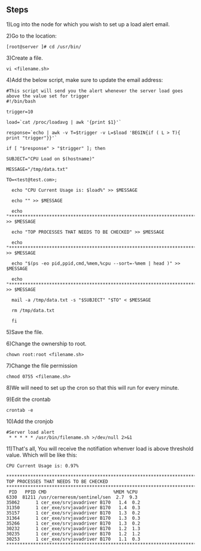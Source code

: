 ## Steps
1)Log into the node for which you wish to set up a load alert email.

2)Go to the location:
``````
[root@server ]# cd /usr/bin/
``````
3)Create a file.
````
vi <filename.sh>
``````
4)Add the below script, make sure to update the email address:
``````
#This script will send you the alert whenever the server load goes above the value set for trigger
#!/bin/bash

trigger=10

load=`cat /proc/loadavg | awk '{print $1}'`

response=`echo | awk -v T=$trigger -v L=$load 'BEGIN{if ( L > T){ print "trigger"}}'`

if [ "$response" > "$trigger" ]; then

SUBJECT="CPU Load on $(hostname)"

MESSAGE="/tmp/data.txt"

TO=<test@test.com>;

  echo "CPU Current Usage is: $load%" >> $MESSAGE

  echo "" >> $MESSAGE

  echo "******************************************************************************************" >> $MESSAGE

  echo "TOP PROCESSES THAT NEEDS TO BE CHECKED" >> $MESSAGE

  echo "******************************************************************************************" >> $MESSAGE

  echo "$(ps -eo pid,ppid,cmd,%mem,%cpu --sort=-%mem | head )" >> $MESSAGE

  echo "******************************************************************************************" >> $MESSAGE
  
  mail -a /tmp/data.txt -s "$SUBJECT" "$TO" < $MESSAGE

  rm /tmp/data.txt

  fi
  ```````
  5)Save the file.
  
  6)Change the ownership to root.
  ````
  chown root:root <filename.sh>
  ````
  7)Change the file permission
  ````
  chmod 0755 <filename.sh>
  ````
  8)We will need to set up the cron so that this will run for every minute. 
  
  9)Edit the crontab
  ````
  crontab -e
  ````
  10)Add the cronjob
  ````
  #Server load alert
   * * * * * /usr/bin/filename.sh >/dev/null 2>&1
   ````
   11)That's all, You will receive the notifiation whenver load is above threshold value. Which will be like this:
  ``````````
  CPU Current Usage is: 0.97%

******************************************************************************************
TOP PROCESSES THAT NEEDS TO BE CHECKED
******************************************************************************************
   PID   PPID CMD                         %MEM %CPU
  6330  81211 /usr/cerneresm/sentinel/sen  2.7  9.3
 35062      1 cer_exe/srvjavadriver B170   1.4  0.2
 31350      1 cer_exe/srvjavadriver B170   1.4  0.3
 35157      1 cer_exe/srvjavadriver B170   1.3  0.2
 31364      1 cer_exe/srvjavadriver B170   1.3  0.3
 35266      1 cer_exe/srvjavadriver B170   1.3  0.2
 30232      1 cer_exe/srvjavadriver B170   1.2  1.3
 30235      1 cer_exe/srvjavadriver B170   1.2  1.2
 30253      1 cer_exe/srvjavadriver B170   1.1  0.3
******************************************************************************************
